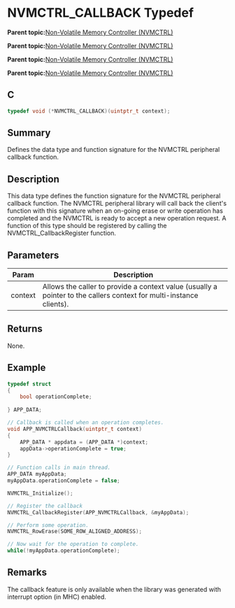 # NVMCTRL\_CALLBACK Typedef

**Parent topic:**[Non-Volatile Memory Controller \(NVMCTRL\)](GUID-A30BB89B-1FD8-4F1A-B3AC-83992F5EFDFF.md)

**Parent topic:**[Non-Volatile Memory Controller \(NVMCTRL\)](GUID-A1BD9B9F-8E63-4DD7-A61E-93F9BAF07A6E.md)

**Parent topic:**[Non-Volatile Memory Controller \(NVMCTRL\)](GUID-66187F2C-08F3-4218-B768-FD2C65ECCC20.md)

**Parent topic:**[Non-Volatile Memory Controller \(NVMCTRL\)](GUID-BDDBCD3E-039E-4AB8-86D1-04EEA8A6AE67.md)

## C

```c
typedef void (*NVMCTRL_CALLBACK)(uintptr_t context);

```

## Summary

Defines the data type and function signature for the NVMCTRL peripheral callback function.

## Description

This data type defines the function signature for the NVMCTRL peripheral callback function. The NVMCTRL peripheral library will call back the client's function with this signature when an on-going erase or write operation has completed and the NVMCTRL is ready to accept a new operation request. A function of this type should be registered by calling the NVMCTRL\_CallbackRegister function.

## Parameters

|Param|Description|
|-----|-----------|
|context|Allows the caller to provide a context value \(usually a pointer to the callers context for multi-instance clients\).|

## Returns

None.

## Example

```c
typedef struct
{
    bool operationComplete;
    
} APP_DATA;

// Callback is called when an operation completes.
void APP_NVMCTRLCallback(uintptr_t context)
{
    APP_DATA * appdata = (APP_DATA *)context;
    appData->operationComplete = true;
}

// Function calls in main thread.
APP_DATA myAppData;
myAppData.operationComplete = false;

NVMCTRL_Initialize();

// Register the callback
NVMCTRL_CallbackRegister(APP_NVMCTRLCallback, &myAppData);

// Perform some operation.
NVMCTRL_RowErase(SOME_ROW_ALIGNED_ADDRESS);

// Now wait for the operation to complete.
while(!myAppData.operationComplete);

```

## Remarks

The callback feature is only available when the library was generated with interrupt option \(in MHC\) enabled.

